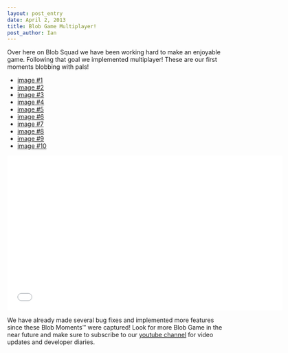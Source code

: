 ```yaml
---
layout: post_entry
date: April 2, 2013
title: Blob Game Multiplayer!
post_author: Ian
---
```

Over here on Blob Squad we have been working hard to make an enjoyable game. Following that goal we implemented multiplayer! These are our first moments blobbing with pals!

<div class="gallery">
    <ul>
        <li>
            <a href="/img/2013-04-02/Big Multiplayer Sesh.jpg" data-lightbox="2013-04-02">image #1</a>
        </li>
        <li>
            <a href="/img/2013-04-02/Blob Chain on Level 3.jpg" data-lightbox="2013-04-02">image #2</a>
        </li>
        <li>
            <a href="/img/2013-04-02/C.jpg" data-lightbox="2013-04-02">image #3</a>
        </li>
        <li>
            <a href="/img/2013-04-02/Conveyor Belt Cannon.jpg" data-lightbox="2013-04-02">image #4</a>
        </li>
        <li>
            <a href="/img/2013-04-02/First Playthrough.jpg" data-lightbox="2013-04-02">image #5</a>
        </li>
        <li>
            <a href="/img/2013-04-02/Fun Fun Fun.jpg" data-lightbox="2013-04-02">image #6</a>
        </li>
        <li>
            <a href="/img/2013-04-02/Just Got Multiplayer.jpg" data-lightbox="2013-04-02">image #7</a>
        </li>
        <li>
            <a href="/img/2013-04-02/Pill Powa.jpg" data-lightbox="2013-04-02">image #8</a>
        </li>
        <li>
            <a href="/img/2013-04-02/Cooperativeness.jpg" data-lightbox="2013-04-02">image #9</a>
        </li>
        <li>
            <a href="/img/2013-04-02/Snuggle Blobs.jpg" data-lightbox="2013-04-02">image #10</a>
        </li>
    </ul>
</div>

<object width="640" height="360"><param name="movie" value="//www.youtube.com/v/GNAaHn1Zzsg?hl=en_US&amp;version=3&amp;rel=0"></param><param name="allowFullScreen" value="true"></param><param name="allowscriptaccess" value="always"></param><embed src="//www.youtube.com/v/GNAaHn1Zzsg?hl=en_US&amp;version=3&amp;rel=0" type="application/x-shockwave-flash" width="640" height="360" allowscriptaccess="always" allowfullscreen="true"></embed></object>  

We have already made several bug fixes and implemented&nbsp;more features since these Blob Moments™ were captured! Look for more Blob Game in the near future and make sure to subscribe to our [youtube channel](http://www.youtube.com/PurdueSIGGD) for video updates and developer diaries.